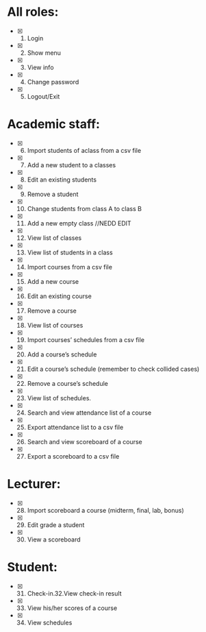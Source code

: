 # All roles:		
- [x] 1. Login 		
- [x] 2. Show menu
- [x] 3. View info 		
- [x] 4. Change password 	
- [x] 5. Logout/Exit 		
# Academic staff:								
- [x] 6. Import students of aclass from a csv file 					
- [x] 7. Add a new student to a classes								
- [x] 8. Edit an existing students 									
- [x] 9. Remove a student 											
- [x] 10. Change students from class A to class B 					
- [x] 11. Add a new empty class 							//NEDD EDIT			
- [x] 12. View list of classes 									
- [x] 13. View list of students in a class 						
- [x] 14. Import courses from a csv file 							
- [x] 15. Add a new course 											
- [x] 16. Edit an existing course 								
- [x] 17. Remove a course 										
- [x] 18. View list of courses 										
- [x] 19. Import courses’ schedules from a csv file 					
- [x] 20. Add a course’s schedule 									
- [x] 21. Edit a course’s schedule (remember to check collided cases) 
- [x] 22. Remove a course’s schedule 									
- [x] 23. View list of schedules. 									
- [x] 24. Search and view attendance list of a course 				
- [x] 25. Export attendance list to a csv file 						
- [x] 26. Search and view scoreboard of a course 					
- [x] 27. Export a scoreboard to a csv file 							
# Lecturer:						
- [x] 28. Import scoreboard a course (midterm, final, lab, bonus) 	
- [x] 29. Edit grade a student 									
- [x] 30. View a scoreboard 											
# Student:								
- [x] 31. Check-in.32.View check-in result 							
- [x] 33. View his/her scores of a course 							
- [x] 34. View schedules 												
